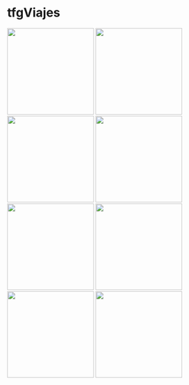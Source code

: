 # tfgViajes

<img src="https://github.com/user-attachments/assets/737b2c9e-9222-48e2-8690-81593123d72e" width="200">
<img src="https://github.com/user-attachments/assets/507b145c-03ac-46af-9ed7-ae4b13145afa" width="200">
<img src="https://github.com/user-attachments/assets/f5c600db-a5ad-4cb0-8cba-957ce7b57cbd" width="200">
<img src="https://github.com/user-attachments/assets/a89d60ec-e295-4bf4-b4f6-03b2d0e23030" width="200">
<img src="https://github.com/user-attachments/assets/0b372db8-d558-4bf3-b496-fe083e1ffa32" width="200">
<img src="https://github.com/user-attachments/assets/04b0fc61-a4b1-4193-8c25-194267661a3a" width="200">
<img src="https://github.com/user-attachments/assets/a100bcfd-a88b-404c-bcbe-9c463d4b942d" width="200">
<img src="https://github.com/user-attachments/assets/b1f81a94-9dbf-4650-b39b-77776a206640" width="200">


